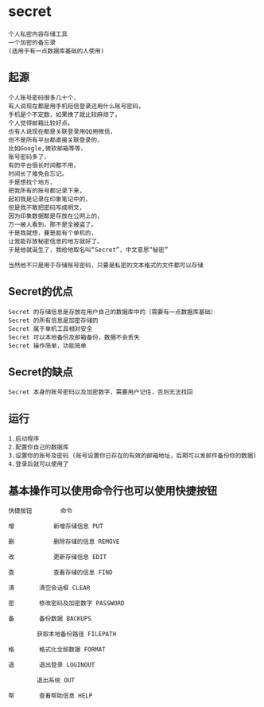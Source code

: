 # secret
	个人私密内容存储工具
	一个加密的备忘录 
	(适用于有一点数据库基础的人使用) 

## 起源 
	个人账号密码很多几十个， 
	有人说现在都是用手机短信登录还用什么账号密码，
	手机是个不定数，如果换了就比较麻烦了， 
	个人觉得邮箱比较好点。 
	也有人说现在都是关联登录用QQ用微信， 
	但不是所有平台都直接关联登录的， 
	比如Google,微软邮箱等等， 
	账号密码多了， 
	有的平台很长时间都不用， 
	时间长了难免会忘记。
	于是想找个地方，
	把我所有的账号都记录下来，
	起初我是记录在印象笔记中的， 
	但是我不敢把密码写成明文，
	因为印象数据都是存放在公网上的， 
	万一被人看到，那不是全被盗了。
	于是我就想，要是能有个单机的，
	让我能存放秘密信息的地方就好了。
	于是他就诞生了，我给他取名叫“Secret”，中文意思“秘密”
	
	当然他不只是用于存储账号密码，只要是私密的文本格式的文件都可以存储

## Secret的优点 
	Secret 的存储信息是存放在用户自己的数据库中的（需要有一点数据库基础） 
	Secret 的所有信息是加密存储的 
	Secret 属于单机工具相对安全 
	Secret 可以本地备份及邮箱备份，数据不会丢失 
	Secret 操作简单，功能简单 

## Secret的缺点 
	Secret 本身的账号密码以及加密数字，需要用户记住，否则无法找回 
	
## 运行 
	1.启动程序 
	2.配置你自己的数据库 
	3.设置你的账号及密码 (账号设置你已存在的有效的邮箱地址，后期可以发邮件备份你的数据)
	4.登录后就可以使用了 
	
## 基本操作可以使用命令行也可以使用快捷按钮<br> 
	快捷按钮   		命令                                        

	增        	新增存储信息 PUT              						 				

	删        	删除存储的信息 REMOVE         			 
	
	改        	更新存储信息 EDIT             						 	

	查         	查看存储的信息 FIND           						 	

	清		清空会话框 CLEAR              						 

	密		修改密码及加密数字 PASSWORD                  

	备		备份数据 BACKUPS                                     

			获取本地备份路径 FILEPATH				 

	格		格式化全部数据 FORMAT          				 

	退		退出登录 LOGINOUT             					 

			退出系统 OUT

	帮		查看帮助信息 HELP              					 

	

